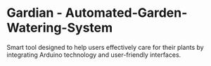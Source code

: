 # Gardian - Automated-Garden-Watering-System
Smart tool designed to help users effectively care for their plants by integrating Arduino technology and user-friendly interfaces.

